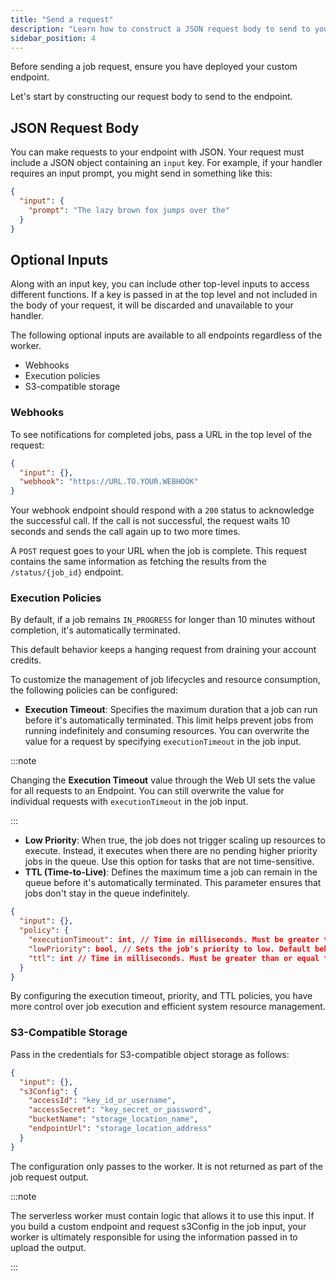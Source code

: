 ```yaml
---
title: "Send a request"
description: "Learn how to construct a JSON request body to send to your custom endpoint, including optional inputs for webhooks, execution policies, and S3-compatible storage, to optimize job execution and resource management."
sidebar_position: 4
---
```


Before sending a job request, ensure you have deployed your custom endpoint.

Let's start by constructing our request body to send to the endpoint.

## JSON Request Body

You can make requests to your endpoint with JSON. Your request must include a JSON object containing an `input` key. For example, if your handler requires an input prompt, you might send in something like this:

```json
{
  "input": {
    "prompt": "The lazy brown fox jumps over the"
  }
}
```

## Optional Inputs

Along with an input key, you can include other top-level inputs to access different functions. If a key is passed in at the top level and not included in the body of your request, it will be discarded and unavailable to your handler.

The following optional inputs are available to all endpoints regardless of the worker.

- Webhooks
- Execution policies
- S3-compatible storage

### Webhooks

To see notifications for completed jobs, pass a URL in the top level of the request:

```json
{
  "input": {},
  "webhook": "https://URL.TO.YOUR.WEBHOOK"
}
```

Your webhook endpoint should respond with a `200` status to acknowledge the successful call. If the call is not successful, the request waits 10 seconds and sends the call again up to two more times.

A `POST` request goes to your URL when the job is complete. This request contains the same information as fetching the results from the `/status/{job_id}` endpoint.

### Execution Policies

By default, if a job remains `IN_PROGRESS` for longer than 10 minutes without completion, it's automatically terminated.

This default behavior keeps a hanging request from draining your account credits.

To customize the management of job lifecycles and resource consumption, the following policies can be configured:

- **Execution Timeout**: Specifies the maximum duration that a job can run before it's automatically terminated. This limit helps prevent jobs from running indefinitely and consuming resources. You can overwrite the value for a request by specifying `executionTimeout` in the job input.

:::note

Changing the **Execution Timeout** value through the Web UI sets the value for all requests to an Endpoint. 
You can still overwrite the value for individual requests with `executionTimeout` in the job input.

:::

- **Low Priority**: When true, the job does not trigger scaling up resources to execute. Instead, it executes when there are no pending higher priority jobs in the queue. Use this option for tasks that are not time-sensitive.
- **TTL (Time-to-Live)**: Defines the maximum time a job can remain in the queue before it's automatically terminated. This parameter ensures that jobs don't stay in the queue indefinitely.

```json
{
  "input": {},
  "policy": {
    "executionTimeout": int, // Time in milliseconds. Must be greater than 5 seconds.
    "lowPriority": bool, // Sets the job's priority to low. Default behavior escalates to high under certain conditions.
    "ttl": int // Time in milliseconds. Must be greater than or equal to 10 seconds. Default is 24 hours. Maximum is one week.
  }
}
```

By configuring the execution timeout, priority, and TTL policies, you have more control over job execution and efficient system resource management.

### S3-Compatible Storage

Pass in the credentials for S3-compatible object storage as follows:

```json
{
  "input": {},
  "s3Config": {
    "accessId": "key_id_or_username",
    "accessSecret": "key_secret_or_password",
    "bucketName": "storage_location_name",
    "endpointUrl": "storage_location_address"
  }
}
```

The configuration only passes to the worker. It is not returned as part of the job request output.

:::note

The serverless worker must contain logic that allows it to use this input. If you build a custom endpoint and request s3Config in the job input, your worker is ultimately responsible for using the information passed in to upload the output.

:::
